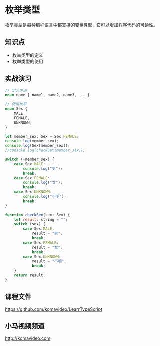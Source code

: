 枚举类型
========

枚举类型是每种编程语言中都支持的变量类型，它可以增加程序代码的可读性。

## 知识点

* 枚举类型的定义
* 枚举类型的使用

## 实战演习

~~~js
// 定义方法
enum name { name1, name2, name3, ... }

// 使用枚举
enum Sex {
    MALE,
    FEMALE,
    UNKNOWN,
}

let member_sex: Sex = Sex.FEMALE;
console.log(member_sex);
console.log(Sex[member_sex]);
//console.log(checkSex(member_sex));

switch (+member_sex) {
    case Sex.MALE:
        console.log("男");
        break;
    case Sex.FEMALE:
        console.log("女");
        break;
    case Sex.UNKNOWN:
        console.log("不明");
        break;
}

function checkSex(sex: Sex) {
    let result: string = "";
    switch (sex) {
        case Sex.MALE:
            result = "男";
            break;
        case Sex.FEMALE:
            result = "女";
            break;
        case Sex.UNKNOWN:
            result = "不明";
            break;
    }
    return result;
}
~~~

## 课程文件

https://github.com/komavideo/LearnTypeScript

## 小马视频频道

http://komavideo.com

